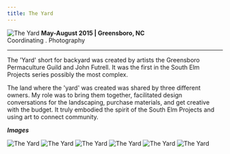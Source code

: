 ```yaml
---
title: The Yard
---
```


![The Yard](assets/img/work/the-yard/the-yard.jpg)
**May-August 2015 | Greensboro, NC** <br>
Coordinating . Photography

---

The 'Yard' short for backyard was created by artists the Greensboro Permaculture Guild and John Futrell. It was the first in the South Elm Projects series possibly the most complex.

The land where the 'yard' was created was shared by three different owners. My role was to bring them together, facilitated design conversations for the landscaping, purchase materials, and get creative with the budget. It truly embodied the spirit of the South Elm Projects and using art to connect community. 

***Images***

![The Yard](assets/img/work/the-yard/construction-1.jpg)
![The Yard](assets/img/work/the-yard/construction-2.jpg)
![The Yard](assets/img/work/the-yard/construction-3.jpg)
![The Yard](assets/img/work/the-yard/construction-4.jpg)
![The Yard](assets/img/work/the-yard/construction-5.jpg)
![The Yard](assets/img/work/the-yard/construction-6.jpg)
